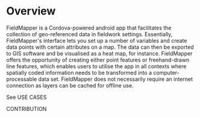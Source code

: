 # Overview

FieldMapper is a Cordova-powered android app that facilitates the collection of geo-referenced data in fieldwork settings. Essentially, FieldMapper's interface lets you set up a number of variables and create data points with certain attributes on a map. The data can then be exported to GIS software and be visualised as a heat map, for instance. FieldMapper offers the opportunity of creating either point features or freehand-drawn line features, which enables users to utilise the app in all contexts where spatially coded information needs to be transformed into a computer-processable data set. FieldMapper does not necessarily require an internet connection as layers can be cached for offline use.

See USE CASES

CONTRIBUTION
